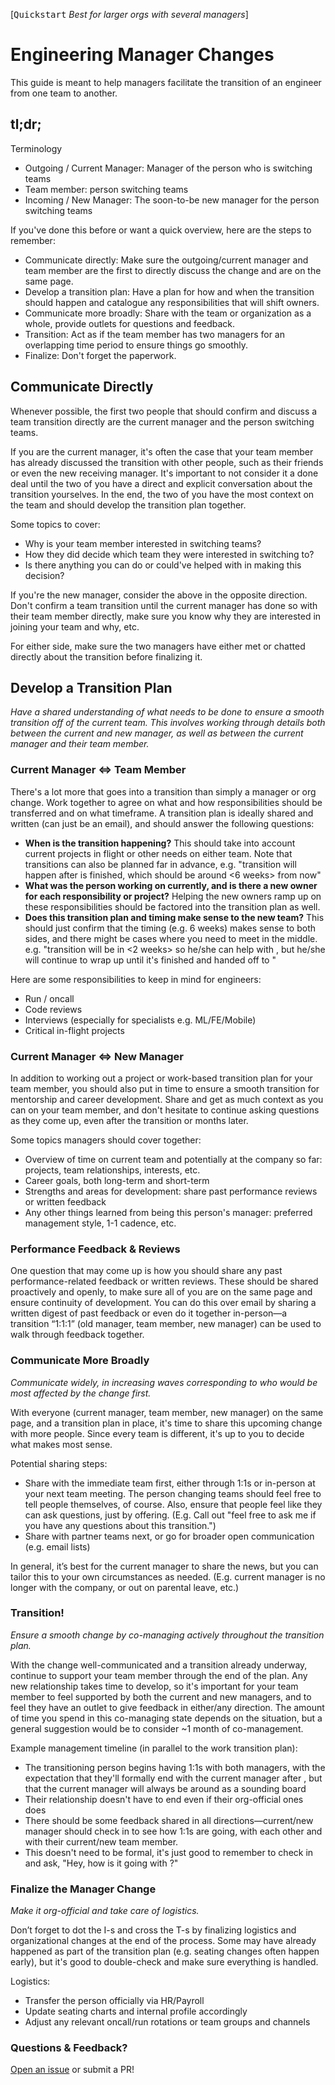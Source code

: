 [<kbd>Quickstart</kbd> *Best for larger orgs with several managers*]

# Engineering Manager Changes

This guide is meant to help managers facilitate the transition of an engineer from one team to another.

## tl;dr;

Terminology
* Outgoing / Current Manager: Manager of the person who is switching teams
* Team member: person switching teams
* Incoming / New Manager: The soon-to-be new manager for the person switching teams

If you've done this before or want a quick overview, here are the steps to remember:
* Communicate directly: Make sure the outgoing/current manager and team member are the first to directly discuss the change and are on the same page.
* Develop a transition plan: Have a plan for how and when the transition should happen and catalogue any responsibilities that will shift owners.
* Communicate more broadly: Share with the team or organization as a whole, provide outlets for questions and feedback.
* Transition: Act as if the team member has two managers for an overlapping time period to ensure things go smoothly.
* Finalize: Don't forget the paperwork.

## Communicate Directly

Whenever possible, the first two people that should confirm and discuss a team transition directly are the current manager and the person switching teams.

If you are the current manager, it's often the case that your team member has already discussed the transition with other people, such as their friends or even the new receiving manager. It's important to not consider it a done deal until the two of you have a direct and explicit conversation about the transition yourselves. In the end, the two of you have the most context on the team and should develop the transition plan together.

Some topics to cover:
* Why is your team member interested in switching teams?
* How they did decide which team they were interested in switching to?
* Is there anything you can do or could've helped with in making this decision?

If you're the new manager, consider the above in the opposite direction. Don't confirm a team transition until the current manager has done so with their team member directly, make sure you know why they are interested in joining your team and why, etc.  

For either side, make sure the two managers have either met or chatted directly about the transition before finalizing it.

## Develop a Transition Plan

*Have a shared understanding of what needs to be done to ensure a smooth transition off of the current team. This involves working through details both between the current and new manager, as well as between the current manager and their team member.*

### Current Manager <=> Team Member

There's a lot more that goes into a transition than simply a manager or org change. Work together to agree on what and how responsibilities should be transferred and on what timeframe. A transition plan is ideally shared and written (can just be an email), and should answer the following questions:
* **When is the transition happening?** This should take into account current projects in flight or other needs on either team. Note that transitions can also be planned far in advance, e.g. "transition will happen after <project X> is finished, which should be around <6 weeks> from now"
* **What was the person working on currently, and is there a new owner for each responsibility or project?** Helping the new owners ramp up on these responsibilities should be factored into the transition plan as well.
* **Does this transition plan and timing make sense to the new team?** This should just confirm that the timing (e.g. 6 weeks) makes sense to both sides, and there might be cases where you need to meet in the middle.  e.g. "transition will be in <2 weeks> so he/she can help with <new project Y>, but he/she will continue to wrap up <old project X> until it's finished and handed off to <old team member>"

Here are some responsibilities to keep in mind for engineers:
* Run / oncall
* Code reviews
* Interviews (especially for specialists e.g. ML/FE/Mobile)
* Critical in-flight projects

### Current Manager <=> New Manager

In addition to working out a project or work-based transition plan for your team member, you should also put in time to ensure a smooth transition for mentorship and career development. Share and get as much context as you can on your team member, and don't hesitate to continue asking questions as they come up, even after the transition or months later.

Some topics managers should cover together:
* Overview of time on current team and potentially at the company so far: projects, team relationships, interests, etc.
* Career goals, both long-term and short-term
* Strengths and areas for development: share past performance reviews or written feedback
* Any other things learned from being this person's manager: preferred management style, 1-1 cadence, etc.

### Performance Feedback & Reviews

One question that may come up is how you should share any past performance-related feedback or written reviews. These should be shared proactively and openly, to make sure all of you are on the same page and ensure continuity of development. You can do this over email by sharing a written digest of past feedback or even do it together in-person—a transition “1:1:1” (old manager, team member, new manager) can be used to walk through feedback together. 

### Communicate More Broadly

*Communicate widely, in increasing waves corresponding to who would be most affected by the change first.*

With everyone (current manager, team member, new manager) on the same page, and a transition plan in place, it's time to share this upcoming change with more people. Since every team is different, it's up to you to decide what makes most sense.

Potential sharing steps:
* Share with the immediate team first, either through 1:1s or in-person at your next team meeting. The person changing teams should feel free to tell people themselves, of course.  Also, ensure that people feel like they can ask questions, just by offering. (E.g. Call out "feel free to ask me if you have any questions about this transition.")
* Share with partner teams next, or go for broader open communication (e.g. email lists)

In general, it’s best for the current manager to share the news, but you can tailor this to your own circumstances as needed. (E.g. current manager is no longer with the company, or out on parental leave, etc.)

### Transition!

*Ensure a smooth change by co-managing actively throughout the transition plan.*

With the change well-communicated and a transition already underway, continue to support your team member through the end of the plan. Any new relationship takes time to develop, so it's important for your team member to feel supported by both the current and new managers, and to feel they have an outlet to give feedback in either/any direction. The amount of time you spend in this co-managing state depends on the situation, but a general suggestion would be to consider ~1 month of co-management.

Example management timeline (in parallel to the work transition plan):
* The transitioning person begins having 1:1s with both managers, with the expectation that they'll formally end with the current manager after <X weeks>, but that the current manager will always be around as a sounding board
* Their relationship doesn't have to end even if their org-official ones does
* There should be some feedback shared in all directions—current/new manager should check in to see how 1:1s are going, with each other and with their current/new team member.
* This doesn't need to be formal, it's just good to remember to check in and ask, "Hey, how is it going with <new person>?"

### Finalize the Manager Change

*Make it org-official and take care of logistics.*

Don’t forget to dot the I-s and cross the T-s by finalizing logistics and organizational changes at the end of the process. Some may have already happened as part of the transition plan (e.g. seating changes often happen early), but it's good to double-check and make sure everything is handled.

Logistics:
* Transfer the person officially via HR/Payroll
* Update seating charts and internal profile accordingly
* Adjust any relevant oncall/run rotations or team groups and channels

### Questions & Feedback?

[Open an issue](https://github.com/raylene/eng-handbook/issues/new) or submit a PR!
